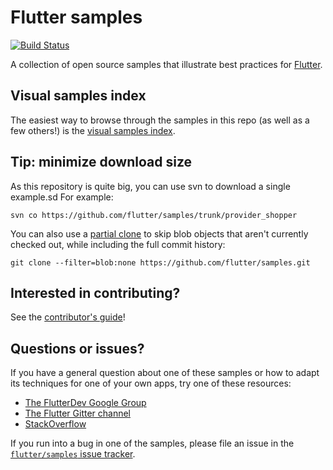 # Flutter samples

[![Build Status](https://github.com/flutter/samples/workflows/Main%20Branch%20CI/badge.svg)](https://github.com/flutter/samples/actions?workflow=Main%20Branch%20CI)

A collection of open source samples that illustrate best practices for
[Flutter](https://flutter.dev).

## Visual samples index

The easiest way to browse through the samples in this repo (as well as a few others!)
is the [visual samples index](https://flutter.github.io/samples).

## Tip: minimize download size

As this repository is quite big, you can use svn to download a single example.sd
For example:

```
svn co https://github.com/flutter/samples/trunk/provider_shopper
```

You can also use a
[partial clone](https://github.blog/2020-12-21-get-up-to-speed-with-partial-clone-and-shallow-clone/)
to skip blob objects that aren't currently checked out,
while including the full commit history:

```
git clone --filter=blob:none https://github.com/flutter/samples.git
```

## Interested in contributing?

See the [contributor's guide](CONTRIBUTING.md)!

## Questions or issues?

If you have a general question about one of these samples or how to adapt its
techniques for one of your own apps, try one of these resources:

* [The FlutterDev Google Group](https://groups.google.com/forum/#!forum/flutter-dev)
* [The Flutter Gitter channel](https://gitter.im/flutter/flutter)
* [StackOverflow](https://stackoverflow.com/questions/tagged/flutter)

If you run into a bug in one of the samples, please file an issue in the
[`flutter/samples` issue tracker](https://github.com/flutter/samples/issues).
